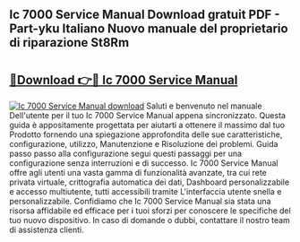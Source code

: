 ## Ic 7000 Service Manual Download gratuit PDF - Part-yku Italiano Nuovo manuale del proprietario di riparazione St8Rm

# <h2><a href="http://dfgds1.blite.top/?on=Ic+7000+Service+Manual">🔗Download 👉🔴 Ic 7000 Service Manual</a></h2>

[![Ic 7000 Service Manual download](https://i.imgur.com/lujVjoI.png)](http://dfgds1.blite.top/?on=Ic+7000+Service+Manual)
Saluti e benvenuto nel manuale Dell'utente per il tuo Ic 7000 Service Manual appena sincronizzato. Questa guida è appositamente progettata per aiutarti a ottenere il massimo dal tuo Prodotto fornendo una spiegazione approfondita delle sue caratteristiche, configurazione, utilizzo, Manutenzione e Risoluzione dei problemi. Guida passo passo alla configurazione segui questi passaggi per una configurazione senza interruzioni e di successo. Ic 7000 Service Manual offre agli utenti una vasta gamma di funzionalità avanzate, tra cui rete privata virtuale, crittografia automatica dei dati, Dashboard personalizzabile e accesso multiutente, tutti accessibili tramite L'interfaccia utente snella e personalizzabile. Confidiamo che Ic 7000 Service Manual sia stata una risorsa affidabile ed efficace per i tuoi sforzi per conoscere le specifiche del tuo nuovo dispositivo. In caso di domande o dubbi, contattare il nostro team di assistenza clienti.
